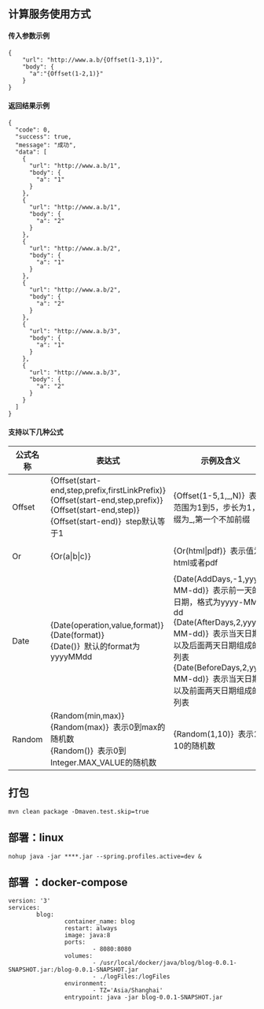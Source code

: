 ## 计算服务使用方式

#### 传入参数示例

```
{
    "url": "http://www.a.b/{Offset(1-3,1)}",
    "body": {
      "a":"{Offset(1-2,1)}"
    }
}
```

#### 返回结果示例

```
{
  "code": 0,
  "success": true,
  "message": "成功",
  "data": [
    {
      "url": "http://www.a.b/1",
      "body": {
        "a": "1"
      }
    },
    {
      "url": "http://www.a.b/1",
      "body": {
        "a": "2"
      }
    },
    {
      "url": "http://www.a.b/2",
      "body": {
        "a": "1"
      }
    },
    {
      "url": "http://www.a.b/2",
      "body": {
        "a": "2"
      }
    },
    {
      "url": "http://www.a.b/3",
      "body": {
        "a": "1"
      }
    },
    {
      "url": "http://www.a.b/3",
      "body": {
        "a": "2"
      }
    }
  ]
}
```

#### 支持以下几种公式

|公式名称|表达式|示例及含义|备注|
|---|---|---|---|
|Offset|{Offset(start-end,step,prefix,firstLinkPrefix)}<br>{Offset(start-end,step,prefix)}<br>{Offset(start-end,step)}<br>{Offset(start-end)}&nbsp;&nbsp;step默认等于1|{Offset(1-5,1,\_,N)}&nbsp;&nbsp;表示范围为1到5，步长为1，前缀为\_,第一个不加前缀|---|
|Or|{Or(a&#124;b&#124;c)}|{Or(html&#124;pdf)}&nbsp;&nbsp;表示值为html或者pdf|---|
|Date|{Date(operation,value,format)}<br>{Date(format)}<br>{Date()}&nbsp;&nbsp;默认的format为yyyyMMdd|{Date(AddDays,-1,yyy-MM-dd)}&nbsp;&nbsp;表示前一天的日期，格式为yyyy-MM-dd<br>{Date(AfterDays,2,yyy-MM-dd)}&nbsp;&nbsp;表示当天日期以及后面两天日期组成的列表<br>{Date(BeforeDays,2,yyy-MM-dd)}&nbsp;&nbsp;表示当天日期以及前面两天日期组成的列表|---|
|Random|{Random(min,max)}<br>{Random(max)}&nbsp;&nbsp;表示0到max的随机数<br>{Random()}&nbsp;&nbsp;表示0到Integer.MAX_VALUE的随机数|{Random(1,10)}&nbsp;&nbsp;表示1到10的随机数|---|

## 打包

```
mvn clean package -Dmaven.test.skip=true
```

## 部署：linux

```
nohup java -jar ****.jar --spring.profiles.active=dev &
```

## 部署 ：docker-compose

```
version: '3'
services:
        blog:
                container_name: blog
                restart: always
                image: java:8
                ports:
                        - 8080:8080
                volumes:
                        - /usr/local/docker/java/blog/blog-0.0.1-SNAPSHOT.jar:/blog-0.0.1-SNAPSHOT.jar
                        - ./logFiles:/logFiles
                environment:
                        - TZ='Asia/Shanghai'
                entrypoint: java -jar blog-0.0.1-SNAPSHOT.jar
```